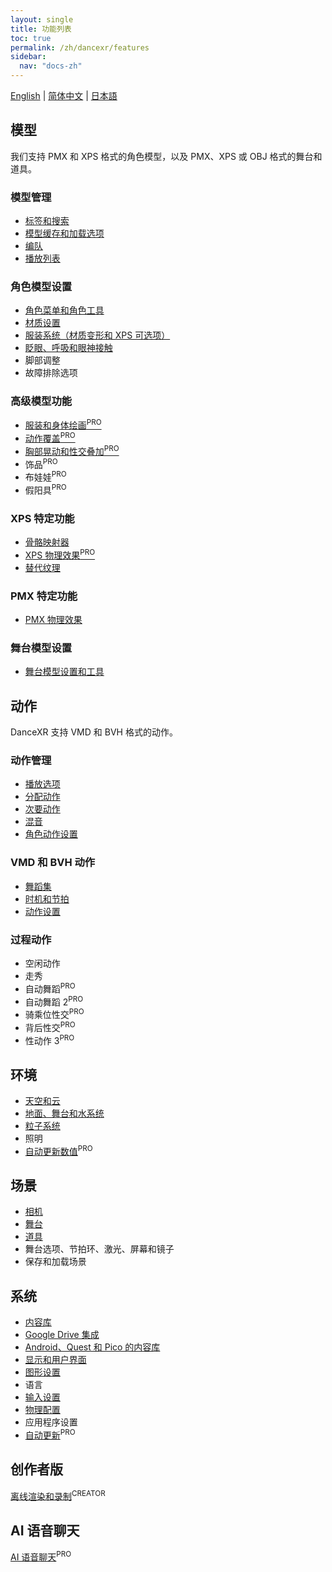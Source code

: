 ```yaml
---
layout: single
title: 功能列表
toc: true
permalink: /zh/dancexr/features
sidebar:
  nav: "docs-zh"
---
```


[English](/dancexr/features) | [简体中文](/zh/dancexr/features) | [日本語](/ja/dancexr/features)

## 模型
我们支持 PMX 和 XPS 格式的角色模型，以及 PMX、XPS 或 OBJ 格式的舞台和道具。

### 模型管理
* [标签和搜索](features/tagging)
* [模型缓存和加载选项](features/loader_options)
* [编队](features/formation)
* [播放列表](features/actor_playlist)


### 角色模型设置
* [角色菜单和角色工具](features/actor_tools)
* [材质设置](features/material_settings)
* [服装系统（材质变形和 XPS 可选项）](features/optionals)
* [眨眼、呼吸和眼神接触](features/eyecontact)
* 脚部调整
* 故障排除选项


### 高级模型功能
* [服装和身体绘画<sup>PRO</sup>](features/outfit_body_paint)
* [动作覆盖<sup>PRO</sup>](features/motion_override)
* [胸部晃动和性交叠加<sup>PRO</sup>](features/boob_shake_sex_overlay)
* 饰品<sup>PRO</sup>
* 布娃娃<sup>PRO</sup>
* 假阳具<sup>PRO</sup>

### XPS 特定功能
* [骨骼映射器](features/bone_mapper.md)
* [XPS 物理效果<sup>PRO</sup>](features/xps_physics)
* [替代纹理](features/alternative_textures)


### PMX 特定功能
* [PMX 物理效果](features/pmx_physics)


### 舞台模型设置
* [舞台模型设置和工具](feature/stages)


## 动作
DanceXR 支持 VMD 和 BVH 格式的动作。

### 动作管理
* [播放选项](features/playback_options)
* [分配动作](features/assign_motion)
* [次要动作](features/secondary_motion)
* [混音](features/remix)
* [角色动作设置](features/actor_motion_settings)


### VMD 和 BVH 动作
* [舞蹈集](features/dance_set)
* [时机和节拍](features/music_timing)
* [动作设置](features/motion_settings)


### 过程动作
* 空闲动作
* 走秀
* 自动舞蹈<sup>PRO</sup>
* 自动舞蹈 2<sup>PRO</sup>
* 骑乘位性交<sup>PRO</sup>
* 背后性交<sup>PRO</sup>
* 性动作 3<sup>PRO</sup>


## 环境
* [天空和云](features/skymap)
* [地面、舞台和水系统](features/ground)
* [粒子系统](features/particles)
* 照明
* [自动更新数值](features/autoupdate)<sup>PRO</sup>

## 场景
* [相机](features/camera)
* [舞台](features/stages)
* [道具](features/props)
* 舞台选项、节拍环、激光、屏幕和镜子
* 保存和加载场景

## 系统
* [内容库](preparecontent)
* [Google Drive 集成](features/googledrive)
* [Android、Quest 和 Pico 的内容库](content_android_quest)
* [显示和用户界面](features/display_settings)
* [图形设置](features/graphics)
* 语言
* [输入设置](features/controls)
* [物理配置](features/system_physics)
* 应用程序设置
* [自动更新](features/autoupdate)<sup>PRO</sup>

## 创作者版
[离线渲染和录制](creator.md)<sup>CREATOR</sup>

## AI 语音聊天
[AI 语音聊天](ai_chat)<sup>PRO</sup>